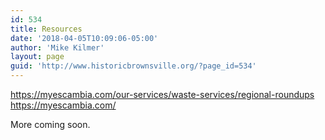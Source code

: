 ```yaml
---
id: 534
title: Resources
date: '2018-04-05T10:09:06-05:00'
author: 'Mike Kilmer'
layout: page
guid: 'http://www.historicbrownsville.org/?page_id=534'
---
```


<p><a href="https://myescambia.com/our-services/waste-services/regional-roundups">https://myescambia.com/our-services/waste-services/regional-roundups</a>
<a href="https://myescambia.com/">https://myescambia.com/</a></p>

<p>More coming soon.</p>
